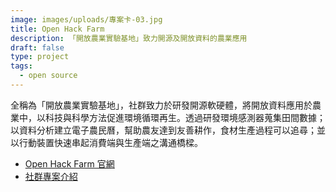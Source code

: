 ```yaml
---
image: images/uploads/專案卡-03.jpg
title: Open Hack Farm
description: 「開放農業實驗基地」致力開源及開放資料的農業應用
draft: false
type: project
tags:
  - open source
---
```

全稱為「開放農業實驗基地」，社群致力於研發開源軟硬體，將開放資料應用於農業中，以科技與科學方法促進環境循環再生。透過研發環境感測器蒐集田間數據；以資料分析建立電子農民曆，幫助農友達到友善耕作，食材生產過程可以追尋；並以行動裝置快速串起消費端與生產端之溝通橋樑。

- [Open Hack Farm 官網](https://www.openhackfarm.tw/)
- [社群專案介紹](https://ocf.tw/p/openhackfarm/)
